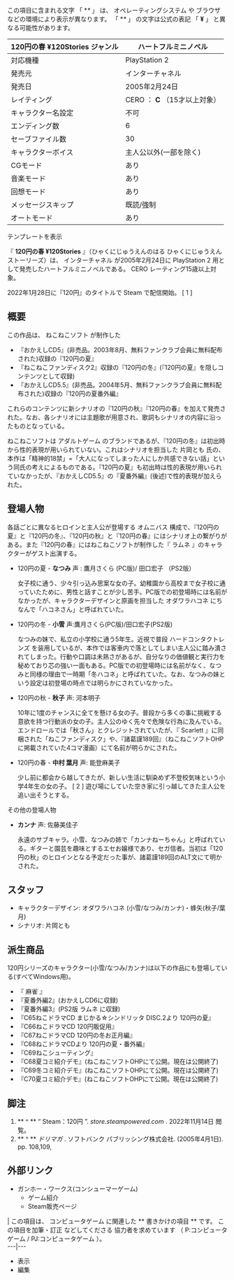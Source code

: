 この項目に含まれる文字  「 **\** 」  は、  オペレーティングシステム  や  ブラウザ  などの環境により表示が異なります。  「 **\**
」  の文字は公式の表記  「 **¥** 」  と異なる可能性があります。

120円の春 ¥120Stories  ジャンル  |  ハートフルミニノベル   
---|---  
対応機種  |  PlayStation 2   
発売元  |  インターチャネル   
発売日  |  2005年2月24日   
レイティング  |  CERO  ：  **C** （15才以上対象）   
キャラクター名設定  |  不可   
エンディング数  |  6   
セーブファイル数  |  30   
キャラクターボイス  |  主人公以外(一部を除く)   
CGモード  |  あり   
音楽モード  |  あり   
回想モード  |  あり   
メッセージスキップ  |  既読/強制   
オートモード  |  あり   
テンプレートを表示  
  
『 **120円の春 ¥120Stories** 』（ひゃくにじゅうえんのはる ひゃくにじゅうえんストーリーズ）は、  インターチャネル
が2005年2月24日に  PlayStation 2  用として発売したハートフルミニノベルである。  CERO  レーティング15歳以上対象。

2022年1月28日に『120円』のタイトルで  Steam  で配信開始。  [  1  ]

##  概要



この作品は、  ねこねこソフト  が制作した

  * 『おかえしCD5』(非売品。2003年8月、無料ファンクラブ会員に無料配布された)収録の『120円の夏』 
  * 『ねこねこファンディスク2』収録の『120円の冬』(『120円の夏』を隠しコンテンツとして収録) 
  * 『おかえしCD5.5』(非売品。2004年5月、無料ファンクラブ会員に無料配布された)収録の『120円の夏番外編』 

これらのコンテンツに新シナリオの『120円の秋』『120円の春』を加えて発売された。なお、各シナリオには主題歌が用意され、歌詞もシナリオの内容に沿ったものとなっている。

ねこねこソフトは  アダルトゲーム  のブランドであるが、『120円の冬』は初出時から性的表現が用いられていない。これはシナリオを担当した  片岡とも
氏の、本作は「精神的18禁」=「大人になってしまった人にしか共感できない話」という同氏の考えによるものである。『120円の夏』も初出時は性的表現が用いられていなかったが、『おかえしCD5.5』の『夏番外編』(後述)で性的表現が加えられた。

##  登場人物



各話ごとに異なるヒロインと主人公が登場する  オムニバス
構成で、『120円の夏』と『120円の冬』、『120円の秋』と『120円の春』にはシナリオ上の繋がりがある。また『120円の春』にはねこねこソフトが制作した『
ラムネ  』のキャラクターがゲスト出演する。

  * 120円の夏 - **なつみ** 声  :  鷹月さくら  (PC版)/  田口宏子  （PS2版） 

     女子校に通う、少々引っ込み思案な女の子。幼稚園から高校まで女子校に通っていたために、男性と話すことが少し苦手。PC版での初登場時には名前がなかったが、キャラクターデザインと原画を担当した  オダワラハコネ  にちなんで「ハコネさん」と呼ばれていた。 
  * 120円の冬 - **小雪** 声:鷹月さくら(PC版)/田口宏子(PS2版) 

     なつみの妹で、私立の小学校に通う5年生。近視で普段  ハードコンタクトレンズ  を装用しているが、本作では客車内で落としてしまい主人公に踏み潰されてしまった。行動や口調は未熟さがあるが、自分なりの価値観と実行力を秘めており芯の強い一面もある。PC版での初登場時には名前がなく、なつみと同様の理由で一時期「冬ハコネ」と呼ばれていた。なお、なつみの妹という設定は初登場の時点では明らかにされていなかった。 
  * 120円の秋 - **秋子** 声:  河本明子 

     10年に1度のチャンスに全てを懸ける女の子。普段から多くの事に挑戦する意欲を持つ行動派の女の子。主人公のゆく先々で危険な行為に及んでいる。エンドロールでは「秋さん」とクレジットされていたが、『  Scarlett  』に同梱された「ねこファンディスク」や、『諸葛謹189回』（ねこねこソフトOHPに掲載されていた4コマ漫画）にて名前が明らかにされた。 
  * 120円の春 - **中村 葉月** 声:  能登麻美子 

     少し前に都会から越してきたが、新しい生活に馴染めず不登校気味という小学4年生の女の子。  [  2  ]  遊び場にしていた空き家に引っ越してきた主人公を追い出そうとする。 

その他の登場人物

  * **カンナ** 声:  佐藤美佳子 

     永遠のサブキャラ。小雪、なつみの姉で「カンナねーちゃん」と呼ばれている。ギターと園芸を趣味とするエセお嬢様であり、セガ信者。当初は「120円の秋」のヒロインとなる予定だった事が、諸葛謹189回のALT文にて明かされた。 

##  スタッフ



  * キャラクターデザイン:  オダワラハコネ  (小雪/なつみ/カンナ)・蜂矢(秋子/葉月) 
  * シナリオ:  片岡とも 

##  派生商品



120円シリーズのキャラクター(小雪/なつみ/カンナ)は以下の作品にも登場している(すべてWindows用)。

  * 『  麻雀  』 
  * 『夏番外編2』(おかえしCD6に収録) 
  * 『夏番外編3』(PS2版  ラムネ  に収録) 
  * 『C65ねこドラマCD まじかる☆シンドリッタ DISC.2より 120円の夏』 
  * 『C66ねこドラマCD 120円販促用』 
  * 『C67ねこドラマCD 120円の冬お正月編』 
  * 『C68ねこドラマCDより 120円の夏・番外編』 
  * 『C69ねこシューティング』 
  * 『C68夏コミ紹介デモ』(ねこねこソフトOHPにて公開。現在は公開終了) 
  * 『C69冬コミ紹介デモ』(ねこねこソフトOHPにて公開。現在は公開終了) 
  * 『C70夏コミ紹介デモ』(ねこねこソフトOHPにて公開。現在は公開終了) 

##  脚注



  1. ** ^  ** “  Steam：120円  ”. _store.steampowered.com_ .  2022年11月14日  閲覧。 
  2. ** ^  ** _ドリマガ_ . ソフトバンク パブリッシング株式会社. (2005年4月1日). pp. 108,109, 

##  外部リンク



  * ガンホー・ワークス(コンシューマーゲーム) 
    * ゲーム紹介 
    * Steam販売ページ 

|  この項目は、  コンピュータゲーム  に関連した ** 書きかけの項目  ** です。  この項目を加筆・訂正  などしてくださる
協力者を求めています  （  P:コンピュータゲーム  /  PJ:コンピュータゲーム  ）。  
---|---  
  
  * 表示 
  * 編集 

